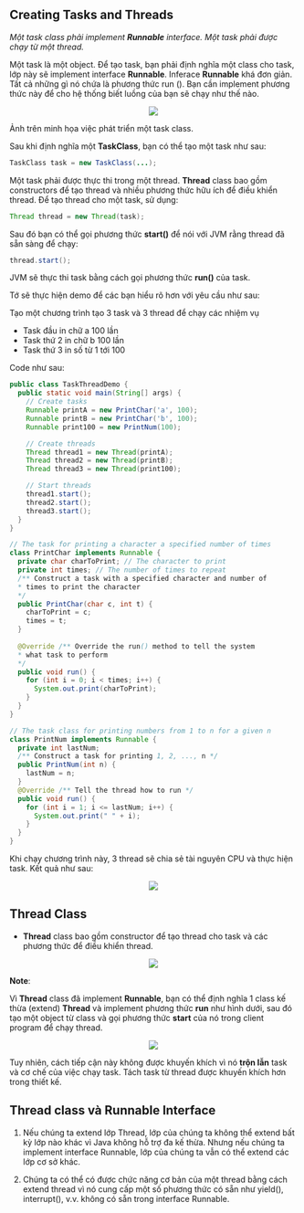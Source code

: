 ## Creating Tasks and Threads

*Một task class phải implement **Runnable** interface. Một task phải được chạy từ một thread.*

Một task là một object. Để tạo task, bạn phải định nghĩa một class cho task, 
lớp này sẽ implement interface **Runnable**. Inferace **Runnable** khá đơn giản. 
Tất cả những gì nó chứa là phương thức run ().
Bạn cần implement phương thức này để cho hệ thống biết luồng của bạn sẽ chạy như thế nào.

<p align = "center"><img src = "https://github.com/hieptran1812/OOP-with-Java-PTIT/blob/main/Image/runnable%20interface.PNG"></p>

Ảnh trên minh họa việc phát triển một task class.

Sau khi định nghĩa một **TaskClass**, bạn có thể tạo một task như sau:

```Java
TaskClass task = new TaskClass(...);
```

Một task phải được thực thi trong một thread. **Thread** class bao gồm constructors để tạo thread và nhiều phương thức hữu ích để điều khiển thread. Để tạo thread cho một task, sử dụng:

```Java
Thread thread = new Thread(task);
```

Sau đó bạn có thể gọi phương thức **start()** để nói với JVM rằng thread đã sẵn sàng để chạy:

```Java
thread.start();
```

JVM sẽ thực thi task bằng cách gọi phương thức **run()** của task. 

Tớ sẽ thực hiện demo để các bạn hiểu rõ hơn với yêu cầu như sau: 

Tạo một chương trình tạo 3 task và 3 thread để chạy các nhiệm vụ 
* Task đầu in chữ a 100 lần
* Task thứ 2 in chữ b 100 lần
* Task thứ 3 in số từ 1 tới 100

Code như sau:

```Java
public class TaskThreadDemo {
  public static void main(String[] args) {
    // Create tasks
    Runnable printA = new PrintChar('a', 100);
    Runnable printB = new PrintChar('b', 100);
    Runnable print100 = new PrintNum(100);

    // Create threads
    Thread thread1 = new Thread(printA);
    Thread thread2 = new Thread(printB);
    Thread thread3 = new Thread(print100);

    // Start threads
    thread1.start();
    thread2.start();
    thread3.start();
  }
}

// The task for printing a character a specified number of times
class PrintChar implements Runnable {
  private char charToPrint; // The character to print
  private int times; // The number of times to repeat
  /** Construct a task with a specified character and number of
  * times to print the character
  */
  public PrintChar(char c, int t) {
    charToPrint = c;
    times = t;
  }
  
  @Override /** Override the run() method to tell the system
  * what task to perform
  */
  public void run() {
    for (int i = 0; i < times; i++) {
      System.out.print(charToPrint);
    }
  }
}

// The task class for printing numbers from 1 to n for a given n
class PrintNum implements Runnable {
  private int lastNum;
  /** Construct a task for printing 1, 2, ..., n */
  public PrintNum(int n) {
    lastNum = n;
  }
  @Override /** Tell the thread how to run */
  public void run() {
    for (int i = 1; i <= lastNum; i++) {
      System.out.print(" " + i);
    }
  }
}
```

Khi chạy chương trình này, 3 thread sẽ chia sẻ tài nguyên CPU và thực hiện task. Kết quả như sau:

<p align = "center"><img src = "https://github.com/hieptran1812/OOP-with-Java-PTIT/blob/main/Image/Capture.PNG"></p>

## Thread Class

* **Thread** class bao gồm constructor để tạo thread cho task và các phương thức để điều khiển thread.

<p align = "center"><img src = "https://github.com/hieptran1812/OOP-with-Java-PTIT/blob/main/Image/thread%20extend.PNG"></p>

**Note**: 

Vì **Thread** class đã implement **Runnable**, bạn có thể định nghĩa 1 class kế thừa (extend) **Thread** và implement phương thức **run** như hình dưới, sau đó tạo một object từ class và gọi phương thức **start** của nó trong client program để chạy thread.

<p align = "center"><img src = "https://github.com/hieptran1812/OOP-with-Java-PTIT/blob/main/Image/define%20thread.PNG"></p>

Tuy nhiên, cách tiếp cận này không được khuyến khích vì nó **trộn lẫn** task và cơ chế của việc chạy task. Tách task từ thread được khuyến khích hơn trong thiết kế.

## Thread class và Runnable Interface

1. Nếu chúng ta extend lớp Thread, lớp của chúng ta không thể extend bất kỳ lớp nào khác vì Java không hỗ trợ đa kế thừa. Nhưng nếu chúng ta implement interface Runnable, lớp của chúng ta vẫn có thể extend các lớp cơ sở khác. 

2. Chúng ta có thể có được chức năng cơ bản của một thread bằng cách extend thread vì nó cung cấp một số phương thức có sẵn như yield(), interrupt(), v.v. không có sẵn trong interface Runnable.
